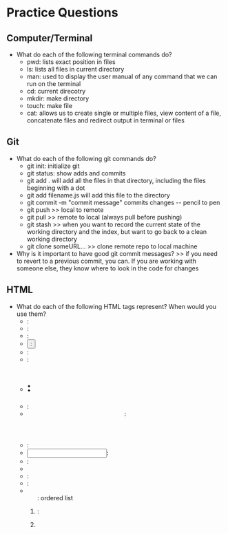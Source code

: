 # Practice Questions

## Computer/Terminal
- What do each of the following terminal commands do?
  - pwd: lists exact position in files
  - ls: lists all files in current directory
  - man: used to display the user manual of any command that we can run on the terminal
  - cd: current direcotry
  - mkdir: make directory 
  - touch: make file
  - cat: allows us to create single or multiple files, view content of a file, concatenate files and redirect output in terminal or files

## Git
- What do each of the following git commands do?
  - git init: initialize git
  - git status: show adds and commits
  - git add .  will add all the files in that directory, including the files beginning with a dot
  - git add filename.js  will add this file to the directory 
  - git commit -m "commit message" commits changes -- pencil to pen
  - git push >> local to remote 
  - git pull >> remote to local (always pull before pushing)
  - git stash >> when you want to record the current state of the working directory and the index, but want to go back to a clean working directory
  - git clone someURL... >> clone remote repo to local machine
- Why is it important to have good git commit messages? >> if you need to revert to a previous commit, you can. If you are
working with someone else, they know where to look in the code for changes


## HTML
- What do each of the following HTML tags represent? When would you use them?
  - <article>:
  - <aside>:
  - <body>:
  - <button>:
  - <div>:
  - <footer>:
  - <h1>:
  - <head>:
  - <header>:
  - <html>:
  - <input>:
  - <img>:
  - <li>:
  - <nav>:
  - <ol>: ordered list
  - <p>:
  - <script>:
  - <section>:
  - <span>:
  - <title>:
  - <ul>: unordered list
- How many of each of the following tags can you have on a page?
  - <h1>
  - <p>
  - <body>
  - <li> list element
- What is the difference between an `inline` element and a `block` element?
<p> and <div> are block elements. <span> is an inline element.
A block-level element always starts on a new line, and the browsers automatically add some space (a margin) before and after the element.
An inline element does not start on a new line.
An inline element only takes up as much width as necessary.
- When would you use `class` vs `className`?
The name className is used for this property instead of class because of conflicts with the "class" keyword in many languages which are used to manipulate the DOM.
- What property must you give an <img> tag in order for it to display an image?
src - Specifies the path to the image. alt - Specifies an alternate text for the image, if the image for some reason cannot be displayed
- What is the syntax for adding a comment in HTML?
<!-- -->

## CSS
- What do each of the following CSS properties represent? When would you use them?
  - color:
  - background-color:
  - border:
  - width:
  - height:
  - font-weight:
  - font-family:
  - text-decoration:
- What syntax would you use to select:
  - a type of HTML element: element
  - an HTML element with a specific class: .class
  - an HTML element with a specific ID: #id
- what is the syntax for adding a comment in CSS? /* */ 
- what does `@media (min-width: 500px)` do?
sets a breakpoint at 500px
The @media rule is used in media queries to apply different styles for different media types/devices.

Media queries can be used to check many things, such as:

    width and height of the viewport
    width and height of the device
    orientation (is the tablet/phone in landscape or portrait mode?)
    resolution

- what is the difference between `display: none` and `visibility: hidden`?

## JS
- name three types of loops.
  for loop, while loop, forEach
- What's the difference between `let` and `const`?
let varaibles can change; const variable cannot 
- What's the difference between a `for loop` and a `while loop`?
for loop is used when the number of iterations is known, whereas execution is done in the while loop until the statement in the program is proved wrong
- When would you use `return` and when would you use `console.log`?
console. log() is a function used to print information to the console. return on the other hand is a call to pass some value back up to where the call was made
- What's the difference between a `function` and a `method`?
A method is a function that is a property of an object
- Go on MDN and review the Array method docs for `findIndex()` and `indexOf()`. How are they similar? How are they different?
The findIndex() method returns the index of the first element in an array that satisfies the provided testing function. If no elements satisfy the testing function, -1 is returned. 
// Arrow function
findIndex((element) => { /* … */ })
findIndex((element, index) => { /* … */ })
findIndex((element, index, array) => { /* … */ })

// Callback function
findIndex(callbackFn)
findIndex(callbackFn, thisArg)

// Inline callback function
findIndex(function (element) { /* … */ })
findIndex(function (element, index) { /* … */ })
findIndex(function (element, index, array) { /* … */ })
findIndex(function (element, index, array) { /* … */ }, thisArg)

The indexOf() method returns the first index at which a given element can be found in the array, or -1 if it is not present. 
indexOf(searchElement)
indexOf(searchElement, fromIndex)


- Go on MDN and review the Array method docs for `join()` and `toString()`. How are they similar? How are they different?
 The join() method creates and returns a new string by concatenating all of the elements in an array (or an array-like object), separated by commas or a specified separator string. If the array has only one item, then that item will be returned without using the separator. 
 const elements = ['Fire', 'Air', 'Water'];

console.log(elements.join());
// expected output: "Fire,Air,Water"

console.log(elements.join(''));
// expected output: "FireAirWater"

console.log(elements.join('-'));
// expected output: "Fire-Air-Water"

The toString() method returns a string representing the object. This method is meant to be overridden by derived objects for custom type conversion logic.
function Dog(name) {
  this.name = name;
}

const dog1 = new Dog('Gabby');

Dog.prototype.toString = function dogToString() {
  return `${this.name}`;
};

console.log(dog1.toString());
// expected output: "Gabby"


- Go on MDN and review the Array method docs for `slice()` and `splice()`. How are they similar? How are they different?
The slice() method returns a shallow copy of a portion of an array into a new array object selected from start to end (end not included) where start and end represent the index of items in that array. The original array will not be modified. 
slice()
slice(start)
slice(start, end)

The splice() method changes the contents of an array by removing or replacing existing elements and/or adding new elements in place. To access part of an array without modifying it, see slice(). 
const months = ['Jan', 'March', 'April', 'June'];
months.splice(1, 0, 'Feb');
// Inserts at index 1
console.log(months);
// expected output: Array ["Jan", "Feb", "March", "April", "June"]

months.splice(4, 1, 'May');
// Replaces 1 element at index 4
console.log(months);
// expected output: Array ["Jan", "Feb", "March", "April", "May"]

- Go on MDN and review the Array method docs for `map()` and `forEach()`. How are they similar? How are they different?
 The map() method creates a new array populated with the results of calling a provided function on every element in the calling array. 
 const array1 = [1, 4, 9, 16];

// Pass a function to map
const map1 = array1.map(x => x * 2);

console.log(map1);
// expected output: Array [2, 8, 18, 32]

The forEach() method executes a provided function once for each array element. 
const array1 = ['a', 'b', 'c'];

array1.forEach(element => console.log(element));

// expected output: "a"
// expected output: "b"
// expected output: "c"

- Suppose I declare an array using `const array = ['one', 'two', 'three]`.
  - Can I add items to the array? If so, how?
  array.unshift - add to beginning
  array.push - add to end
  array.splice(1, 0, "one and a half") >> Inserts at index 1
  - Can I remove items from the array? If so, how?
  array.shift - removes from beginning
  array.pop - removes from end
  array.slice(1,2) - removes element at index 1
  - Can I assign the variable `array` to point to a different data type, like an object?
- What is the syntax for adding a comment in JS?
//
/**
*/
- What is the index of the first item in an array?
0
- There are three different characters you can use to note the beginning and end of a string. What are they?
''
""
``

string
- What do each of the following symbols mean/do?
  - `>`: greater than
  - `==`: loosely equals
  - `&&`: and logical operator
  - `+`: add
  - `<=`: less than or equal to 
  - `+=`: plus equals, same as saying = + value
  - `=`: assign a value to a variable 
  - `!`: bang operator (doesn't equal)
  - `===`: strictly equals -- exactly equals 
  - `-`: subtract
  - `++`: plus 1
  - `||`: or logical operator
  - `!==`: doesn't equal 
- What is the data type of each of the following?
  - [1,2,3] array
  - "foo" string
  - false boolean 
  - {foo: 'something', bar: 42} object
  - 3 number 
- What do each of the following lines of code do?
  - `console.log('hello, world!');`
  - prints `hello, world!` to the console

  ## DOM
- Name three types of DOM events: mouse event, touch event, keyboard event
- What method would you call to select a DOM node using the same kind of selector (such as '.foo' or '#bar') you'd use for a CSS class?
document.querySelector(".foo")
document.querySelector("#bar")
- What method would you use to create a new DOM node?
document.createElement("span")